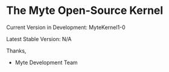 The Myte Open-Source Kernel
===========================

Current Version in Development: MyteKernel1-0

Latest Stable Version: N/A





Thanks,
 - Myte Development Team
